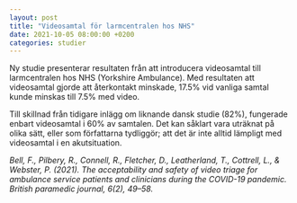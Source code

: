 ```yaml
---
layout: post
title: "Videosamtal för larmcentralen hos NHS"
date: 2021-10-05 08:00:00 +0200
categories: studier
---
```

Ny studie presenterar resultaten från att introducera videosamtal till larmcentralen hos NHS (Yorkshire Ambulance). Med resultaten att videosamtal gjorde att återkontakt minskade, 17.5% vid vanliga samtal kunde minskas till 7.5% med video.

Till skillnad från tidigare inlägg om liknande dansk studie (82%), fungerade enbart videosamtal i 60% av samtalen. Det kan såklart vara uträknat på olika sätt, eller som författarna tydliggör; att det är inte alltid lämpligt med videosamtal i en akutsituation.

_Bell, F., Pilbery, R., Connell, R., Fletcher, D., Leatherland, T., Cottrell, L., & Webster, P. (2021). The acceptability and safety of video triage for ambulance service patients and clinicians during the COVID-19 pandemic. British paramedic journal, 6(2), 49–58._
